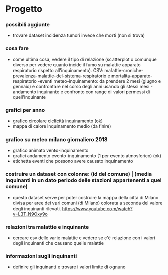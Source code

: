 # Progetto

### possibili aggiunte
- trovare dataset incidenza tumori invece che morti (non si trova)

### cosa fare
- come ultima cosa, vedere il tipo di relazione (scatterplot o comunque diverso per vedere quanto incide il fumo su malattie apparato respiratorio rispetto all'inquinamento). CSV: malattie-croniche-prevalenza-malattie-del-sistema-respiratorio e mortalita-apparato-respiratorio
-eventi meteo-inquinamento: da prendere 2 mesi (giugno e gennaio) e confrontare nel corso degli anni usando gli stessi mesi
-andamento inquinante e confronto con range di valori permessi di quell'inquinante

### grafici per anno
- grafico circolare ciclicità inquinamento (ok)
- mappa di calore inquinamento medio (da finire)

### grafico su meteo milano giornaliero 2018
- grafico animato vento-inquinamento
- grafici andamento evento-inquinamento (1 per evento atmosferico) (ok)
- etichetta eventi che possono avere causato inquinamento

### costruire un dataset con colonne: (id del comune) | (media inquinanti in un dato periodo delle stazioni appartenenti a quel comune)
- questo dataset serve per poter costruire la mappa della città di Milano divisa per aree dei vari comuni (di Milano) colorata a seconda del valore degli inquinanti rilevati. https://www.youtube.com/watch?v=L3T_N9Oxy9o

### relazioni tra malattie e inquinante
- cercare csv delle varie malattie e vedere se c'è relazione con i valori degli inquinanti che causano quelle malattie

### informazioni sugli inquinanti
- definire gli inquinanti e trovare i valori limite di ognuno
